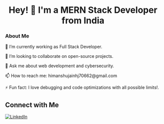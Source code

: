 <h1 align="center">Hey! 👋 I'm a MERN Stack Developer from India</h1>
<h3>About Me</h3>
<p>🔭 I’m currently working as Full Stack Developer.</p>
<p>👯 I’m looking to collaborate on open-source projects.</p>
<p>💬 Ask me about web development and cybersecurity.</p>
<p>📫 How to reach me: <a style = "bold">himanshujainhj70662@gmail.com</a></p>
<p>⚡ Fun fact: I love debugging and code optimizations with all possible limits!.</p>

<h2>Connect with Me</h2>
<p>
    <a href="https://www.linkedin.com/in/himanshujainsanghai">
        <img src="https://img.shields.io/badge/-LinkedIn-blue" alt="LinkedIn">
    </a>

</p>
